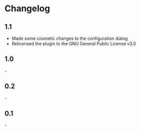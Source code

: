 # Changelog

## 1.1

- Made some cosmetic changes to the configuration dialog
- Relicensed the plugin to the GNU General Public License v3.0

## 1.0

\-

## 0.2

\-

## 0.1

\-
